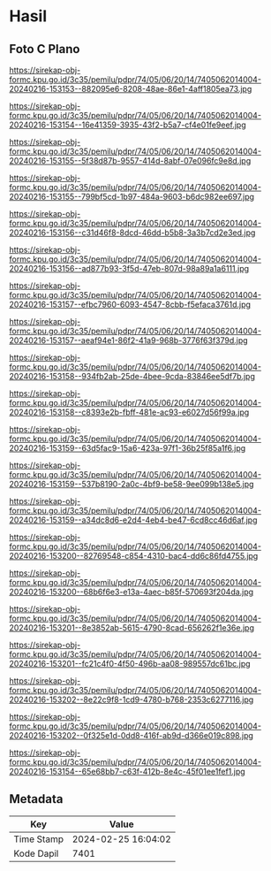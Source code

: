 # Hasil

## Foto C Plano

https://sirekap-obj-formc.kpu.go.id/3c35/pemilu/pdpr/74/05/06/20/14/7405062014004-20240216-153153--882095e6-8208-48ae-86e1-4aff1805ea73.jpg

https://sirekap-obj-formc.kpu.go.id/3c35/pemilu/pdpr/74/05/06/20/14/7405062014004-20240216-153154--16e41359-3935-43f2-b5a7-cf4e01fe9eef.jpg

https://sirekap-obj-formc.kpu.go.id/3c35/pemilu/pdpr/74/05/06/20/14/7405062014004-20240216-153155--5f38d87b-9557-414d-8abf-07e096fc9e8d.jpg

https://sirekap-obj-formc.kpu.go.id/3c35/pemilu/pdpr/74/05/06/20/14/7405062014004-20240216-153155--799bf5cd-1b97-484a-9603-b6dc982ee697.jpg

https://sirekap-obj-formc.kpu.go.id/3c35/pemilu/pdpr/74/05/06/20/14/7405062014004-20240216-153156--c31d46f8-8dcd-46dd-b5b8-3a3b7cd2e3ed.jpg

https://sirekap-obj-formc.kpu.go.id/3c35/pemilu/pdpr/74/05/06/20/14/7405062014004-20240216-153156--ad877b93-3f5d-47eb-807d-98a89a1a6111.jpg

https://sirekap-obj-formc.kpu.go.id/3c35/pemilu/pdpr/74/05/06/20/14/7405062014004-20240216-153157--efbc7960-6093-4547-8cbb-f5efaca3761d.jpg

https://sirekap-obj-formc.kpu.go.id/3c35/pemilu/pdpr/74/05/06/20/14/7405062014004-20240216-153157--aeaf94e1-86f2-41a9-968b-3776f63f379d.jpg

https://sirekap-obj-formc.kpu.go.id/3c35/pemilu/pdpr/74/05/06/20/14/7405062014004-20240216-153158--934fb2ab-25de-4bee-9cda-83846ee5df7b.jpg

https://sirekap-obj-formc.kpu.go.id/3c35/pemilu/pdpr/74/05/06/20/14/7405062014004-20240216-153158--c8393e2b-fbff-481e-ac93-e6027d56f99a.jpg

https://sirekap-obj-formc.kpu.go.id/3c35/pemilu/pdpr/74/05/06/20/14/7405062014004-20240216-153159--63d5fac9-15a6-423a-97f1-36b25f85a1f6.jpg

https://sirekap-obj-formc.kpu.go.id/3c35/pemilu/pdpr/74/05/06/20/14/7405062014004-20240216-153159--537b8190-2a0c-4bf9-be58-9ee099b138e5.jpg

https://sirekap-obj-formc.kpu.go.id/3c35/pemilu/pdpr/74/05/06/20/14/7405062014004-20240216-153159--a34dc8d6-e2d4-4eb4-be47-6cd8cc46d6af.jpg

https://sirekap-obj-formc.kpu.go.id/3c35/pemilu/pdpr/74/05/06/20/14/7405062014004-20240216-153200--82769548-c854-4310-bac4-dd6c86fd4755.jpg

https://sirekap-obj-formc.kpu.go.id/3c35/pemilu/pdpr/74/05/06/20/14/7405062014004-20240216-153200--68b6f6e3-e13a-4aec-b85f-570693f204da.jpg

https://sirekap-obj-formc.kpu.go.id/3c35/pemilu/pdpr/74/05/06/20/14/7405062014004-20240216-153201--8e3852ab-5615-4790-8cad-656262f1e36e.jpg

https://sirekap-obj-formc.kpu.go.id/3c35/pemilu/pdpr/74/05/06/20/14/7405062014004-20240216-153201--fc21c4f0-4f50-496b-aa08-989557dc61bc.jpg

https://sirekap-obj-formc.kpu.go.id/3c35/pemilu/pdpr/74/05/06/20/14/7405062014004-20240216-153202--8e22c9f8-1cd9-4780-b768-2353c6277116.jpg

https://sirekap-obj-formc.kpu.go.id/3c35/pemilu/pdpr/74/05/06/20/14/7405062014004-20240216-153202--0f325e1d-0dd8-416f-ab9d-d366e019c898.jpg

https://sirekap-obj-formc.kpu.go.id/3c35/pemilu/pdpr/74/05/06/20/14/7405062014004-20240216-153154--65e68bb7-c63f-412b-8e4c-45f01ee1fef1.jpg


## Metadata

| Key        | Value               |
| ---------- | ------------------- |
| Time Stamp | 2024-02-25 16:04:02 |
| Kode Dapil | 7401                |



